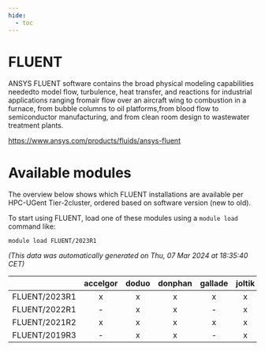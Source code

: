 ```yaml
---
hide:
  - toc
---
```


FLUENT
======


ANSYS FLUENT software contains the broad physical modeling capabilities neededto model flow, turbulence, heat transfer, and reactions for industrial applications ranging fromair flow over an aircraft wing to combustion in a furnace, from bubble columns to oil platforms,from blood flow to semiconductor manufacturing, and from clean room design to wastewater treatment plants.

https://www.ansys.com/products/fluids/ansys-fluent
# Available modules


The overview below shows which FLUENT installations are available per HPC-UGent Tier-2cluster, ordered based on software version (new to old).

To start using FLUENT, load one of these modules using a `module load` command like:

```shell
module load FLUENT/2023R1
```

*(This data was automatically generated on Thu, 07 Mar 2024 at 18:35:40 CET)*  

| |accelgor|doduo|donphan|gallade|joltik|skitty|
| :---: | :---: | :---: | :---: | :---: | :---: | :---: |
|FLUENT/2023R1|x|x|x|x|x|x|
|FLUENT/2022R1|-|x|x|-|x|x|
|FLUENT/2021R2|x|x|x|x|x|x|
|FLUENT/2019R3|-|x|x|-|x|x|
